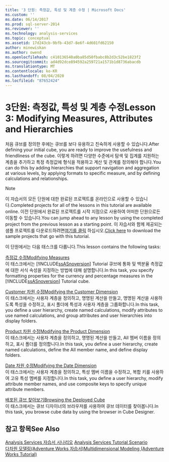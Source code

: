 ```yaml
---
title: '3 단원: 측정값, 특성 및 계층 수정 | Microsoft Docs'
ms.custom: ''
ms.date: 06/14/2017
ms.prod: sql-server-2014
ms.reviewer: ''
ms.technology: analysis-services
ms.topic: conceptual
ms.assetid: 17d243cb-9bfb-43d7-8e6f-4d601fd62150
author: minewiskan
ms.author: owend
ms.openlocfilehash: c410136540a0ba85d50fbabc8b2d3c52be1823f2
ms.sourcegitcommit: ad4d92dce894592a259721a1571b1d8736abacdb
ms.translationtype: MT
ms.contentlocale: ko-KR
ms.lasthandoff: 08/04/2020
ms.locfileid: "87652424"
---
```

# <a name="lesson-3-modifying-measures-attributes-and-hierarchies"></a><span data-ttu-id="39871-102">3단원: 측정값, 특성 및 계층 수정</span><span class="sxs-lookup"><span data-stu-id="39871-102">Lesson 3: Modifying Measures, Attributes and Hierarchies</span></span>
  <span data-ttu-id="39871-103">처음 큐브를 정의한 후에는 큐브를 보다 유용하고 친숙하게 사용할 수 있습니다.</span><span class="sxs-lookup"><span data-stu-id="39871-103">After defining your initial cube, you are ready to improve the usefulness and friendliness of the cube.</span></span> <span data-ttu-id="39871-104">이렇게 하려면 다양한 수준에서 탐색 및 집계를 지원하는 계층을 추가하고 특정 측정값에 형식을 적용하고 계산 및 관계를 정의해야 합니다.</span><span class="sxs-lookup"><span data-stu-id="39871-104">You can do this by adding hierarchies that support navigation and aggregation at various levels, by applying formats to specific measure, and by defining calculations and relationships.</span></span>  
  
> [!NOTE]  
>  <span data-ttu-id="39871-105">이 자습서의 모든 단원에 대한 완료된 프로젝트를 온라인으로 사용할 수 있습니다.</span><span class="sxs-lookup"><span data-stu-id="39871-105">Completed projects for all of the lessons in this tutorial are available online.</span></span> <span data-ttu-id="39871-106">이전 단원에서 완료된 프로젝트를 시작 지점으로 사용하여 어떠한 단원으로든 이동할 수 있습니다.</span><span class="sxs-lookup"><span data-stu-id="39871-106">You can jump ahead to any lesson by using the completed project from the previous lesson as a starting point.</span></span> <span data-ttu-id="39871-107">이 자습서와 함께 제공되는 샘플 프로젝트를 다운로드하려면[여기를 클릭](https://go.microsoft.com/fwlink/?LinkID=221866) 하십시오.</span><span class="sxs-lookup"><span data-stu-id="39871-107">[Click here](https://go.microsoft.com/fwlink/?LinkID=221866) to download the sample projects that go with this tutorial.</span></span>  
  
 <span data-ttu-id="39871-108">이 단원에서는 다음 태스크를 다룹니다.</span><span class="sxs-lookup"><span data-stu-id="39871-108">This lesson contains the following tasks:</span></span>  
  
 [<span data-ttu-id="39871-109">측정값 수정</span><span class="sxs-lookup"><span data-stu-id="39871-109">Modifying Measures</span></span>](lesson-3-1-modifying-measures.md)  
 <span data-ttu-id="39871-110">이 태스크에서는 [!INCLUDE[ssASnoversion](../includes/ssasnoversion-md.md)] Tutorial 큐브에 통화 및 백분율 측정값에 대한 서식 속성을 지정하는 방법에 대해 설명합니다.</span><span class="sxs-lookup"><span data-stu-id="39871-110">In this task, you specify formatting properties for the currency and percentage measures in the [!INCLUDE[ssASnoversion](../includes/ssasnoversion-md.md)] Tutorial cube.</span></span>  
  
 [<span data-ttu-id="39871-111">Customer 차원 수정</span><span class="sxs-lookup"><span data-stu-id="39871-111">Modifying the Customer Dimension</span></span>](lesson-3-2-modifying-the-customer-dimension.md)  
 <span data-ttu-id="39871-112">이 태스크에서는 사용자 계층을 정의하고, 명명된 계산을 만들고, 명명된 계산을 사용하도록 특성을 수정하고, 표시 폴더에 특성과 사용자 계층을 그룹화합니다.</span><span class="sxs-lookup"><span data-stu-id="39871-112">In this task, you define a user hierarchy, create named calculations, modify attributes to use named calculations, and group attributes and user hierarchies into display folders.</span></span>  
  
 [<span data-ttu-id="39871-113">Product 차원 수정</span><span class="sxs-lookup"><span data-stu-id="39871-113">Modifying the Product Dimension</span></span>](lesson-3-3-modifying-the-product-dimension.md)  
 <span data-ttu-id="39871-114">이 태스크에서는 사용자 계층을 정의하고, 명명된 계산을 만들고, All 멤버 이름을 정의하고, 표시 폴더를 정의합니다.</span><span class="sxs-lookup"><span data-stu-id="39871-114">In this task, you define a user hierarchy, create named calculations, define the All member name, and define display folders.</span></span>  
  
 [<span data-ttu-id="39871-115">Date 차원 수정</span><span class="sxs-lookup"><span data-stu-id="39871-115">Modifying the Date Dimension</span></span>](lesson-3-4-modifying-the-date-dimension.md)  
 <span data-ttu-id="39871-116">이 태스크에서는 사용자 계층을 정의하고, 특성 멤버 이름을 수정하고, 복합 키를 사용하여 고유 특성 멤버를 지정합니다.</span><span class="sxs-lookup"><span data-stu-id="39871-116">In this task, you define a user hierarchy, modify attribute member names, and use composite keys to specify unique attribute members.</span></span>  
  
 [<span data-ttu-id="39871-117">배포된 큐브 찾아보기</span><span class="sxs-lookup"><span data-stu-id="39871-117">Browsing the Deployed Cube</span></span>](lesson-3-5-browsing-the-deployed-cube.md)  
 <span data-ttu-id="39871-118">이 태스크에서는 큐브 디자이너의 브라우저를 사용하여 큐브 데이터를 찾아봅니다.</span><span class="sxs-lookup"><span data-stu-id="39871-118">In this task, you browse cube data by using the browser in Cube Designer.</span></span>  
  
## <a name="see-also"></a><span data-ttu-id="39871-119">참고 항목</span><span class="sxs-lookup"><span data-stu-id="39871-119">See Also</span></span>  
 <span data-ttu-id="39871-120">[Analysis Services 자습서 시나리오](analysis-services-tutorial-scenario.md) </span><span class="sxs-lookup"><span data-stu-id="39871-120">[Analysis Services Tutorial Scenario](analysis-services-tutorial-scenario.md) </span></span>  
 [<span data-ttu-id="39871-121">다차원 모델링&#40;Adventure Works 자습서&#41;</span><span class="sxs-lookup"><span data-stu-id="39871-121">Multidimensional Modeling &#40;Adventure Works Tutorial&#41;</span></span>](multidimensional-modeling-adventure-works-tutorial.md)  
  
  
